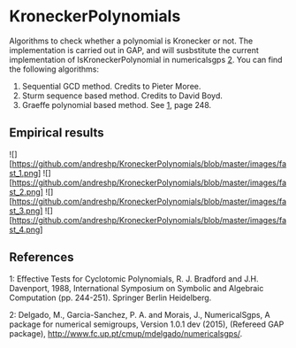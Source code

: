 # KroneckerPolynomials

Algorithms to check whether a polynomial is Kronecker or not. The implementation is carried out in GAP, and will susbstitute the current implementation of IsKroneckerPolynomial in numericalsgps [2](#numericalsgps). You can find the following algorithms:

1. Sequential GCD method. Credits to Pieter Moree.
2. Sturm sequence based method. Credits to David Boyd.
3. Graeffe polynomial based method. See [1](#davenport), page 248.

## Empirical results

![][https://github.com/andreshp/KroneckerPolynomials/blob/master/images/fast_1.png]
![][https://github.com/andreshp/KroneckerPolynomials/blob/master/images/fast_2.png]
![][https://github.com/andreshp/KroneckerPolynomials/blob/master/images/fast_3.png]
![][https://github.com/andreshp/KroneckerPolynomials/blob/master/images/fast_4.png]

## References

<a name="davenport">1</a>: Effective Tests for Cyclotomic Polynomials, R. J. Bradford and J.H. Davenport, 1988, International Symposium on Symbolic and Algebraic Computation (pp. 244-251). Springer Berlin Heidelberg.

<a name="numericalsgps">2</a>: Delgado, M., Garcia-Sanchez, P. A. and Morais, J., NumericalSgps, A
package  for  numerical  semigroups, Version 1.0.1 dev (2015), (Refereed GAP
package), http://www.fc.up.pt/cmup/mdelgado/numericalsgps/.
